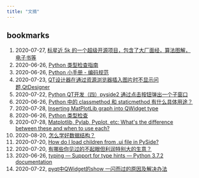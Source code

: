 ```yaml
---
title: "文摘"
---
```


## bookmarks
1. 2020-07-27, [标星近 5k 的一个超级开源项目，包含了大厂面经，算法图解，电子书等](https://zhuanlan.zhihu.com/p/164470973?utm_source=com.ideashower.readitlater.pro&utm_medium=social&utm_oi=28196191862784)
1. 2020-06-26, [Python 类型检查指南](https://zhuanlan.zhihu.com/p/141504225)
1. 2020-06-26, [Python 小手册 - 编码规范](https://lework.github.io/2016/09/08/pep008/)
1. 2020-07-23, [QT设计器在通过资源浏览器插入图片时不显示问题,QtDesigner](https://www.pythonf.cn/read/109415)
1. 2020-07-22, [Python QT开发（四）pyside2 通过点击按钮弹出一个子窗口](https://blog.csdn.net/mankaichuang/article/details/105814658)
1. 2020-06-26, [Python 中的 classmethod 和 staticmethod 有什么具体用途？](https://www.zhihu.com/question/20021164)
1. 2020-07-28, [Inserting MatPlotLib graph into QWidget type](https://stackoverflow.com/questions/54972046/inserting-matplotlib-graph-into-qwidget-type)
1. 2020-06-26, [Python 类型检查](http://blog.rainy.im/2017/01/20/python-type-hints/)
1. 2020-07-28, [Matplotlib, Pylab, Pyplot, etc: What's the difference between these and when to use each?](https://queirozf.com/entries/matplotlib-pylab-pyplot-etc-what-s-the-different-between-these)
1. 2020-08-20, [怎么学好数据结构？](https://www.zhihu.com/question/19830721/answer/951240540?utm_source=com.ideashower.readitlater.pro&utm_medium=social&utm_oi=28196191862784)
1. 2020-07-20, [How do I load children from .ui file in PySide?](https://stackoverflow.com/questions/27603350/how-do-i-load-children-from-ui-file-in-pyside)
1. 2020-07-20, [有哪些你见过的不起眼但利润特别大的生意？](https://www.zhihu.com/question/306917945/answer/1335870945?utm_source=com.ideashower.readitlater.pro&utm_medium=social&utm_oi=28196191862784)
1. 2020-06-26, [typing — Support for type hints — Python 3.7.2 documentation](https://docs.python.org/zh-cn/3/library/typing.html)
1. 2020-07-22, [pyqt中QWidget的show 一闪而过的原因及解决办法](https://blog.csdn.net/zhuoyue008/article/details/82704031)